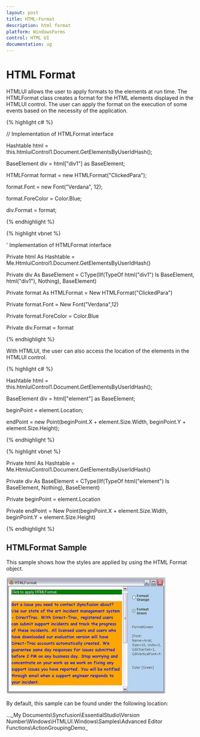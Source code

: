 ```yaml
---
layout: post
title: HTML-Format
description: html format
platform: WindowsForms
control: HTML UI
documentation: ug
---
```


# HTML Format

HTMLUI allows the user to apply formats to the elements at run time. The HTMLFormat class creates a format for the HTML elements displayed in the HTMLUI control. The user can apply the format on the execution of some events based on the necessity of the application.



{% highlight c# %}



// Implementation of HTMLFormat interface

Hashtable html = this.htmluiControl1.Document.GetElementsByUserIdHash();

BaseElement div = html["div1"] as BaseElement;



HTMLFormat format = new HTMLFormat("ClickedPara");

format.Font = new Font("Verdana", 12);

format.ForeColor = Color.Blue;

div.Format = format; 

{% endhighlight %}

{% highlight vbnet %}



'  Implementation of HTMLFormat interface

Private html As Hashtable = Me.HtmluiControl1.Document.GetElementsByUserIdHash()

Private div As BaseElement = CType(IIf(TypeOf html("div1") Is BaseElement, html("div1"), Nothing), BaseElement)



Private format As HTMLFormat = New HTMLFormat("ClickedPara")

Private format.Font = New Font("Verdana",12)

Private format.ForeColor = Color.Blue

Private div.Format = format

{% endhighlight %}

With HTMLUI, the user can also access the location of the elements in the HTMLUI control.



{% highlight c# %}



Hashtable html = this.htmluiControl1.Document.GetElementsByUserIdHash();

BaseElement div = html["element"] as BaseElement;

beginPoint = element.Location;

endPoint = new Point(beginPoint.X + element.Size.Width, beginPoint.Y + element.Size.Height);

{% endhighlight %}



{% highlight vbnet %}



Private html As Hashtable = Me.HtmluiControl1.Document.GetElementsByUserIdHash()

Private div As BaseElement = CType(IIf(TypeOf html("element") Is BaseElement, Nothing), BaseElement)

Private beginPoint = element.Location

Private endPoint = New Point(beginPoint.X + element.Size.Width, beginPoint.Y + element.Size.Height)

{% endhighlight %}

## HTMLFormat Sample

This sample shows how the styles are applied by using the HTML Format object.

![](HTML-Format_images/HTML-Format_img1.jpeg)





By default, this sample can be found under the following location:

...\_My Documents\Syncfusion\EssentialStudio\Version Number\Windows\HTMLUI.Windows\Samples\Advanced Editor Functions\ActionGroupingDemo_

